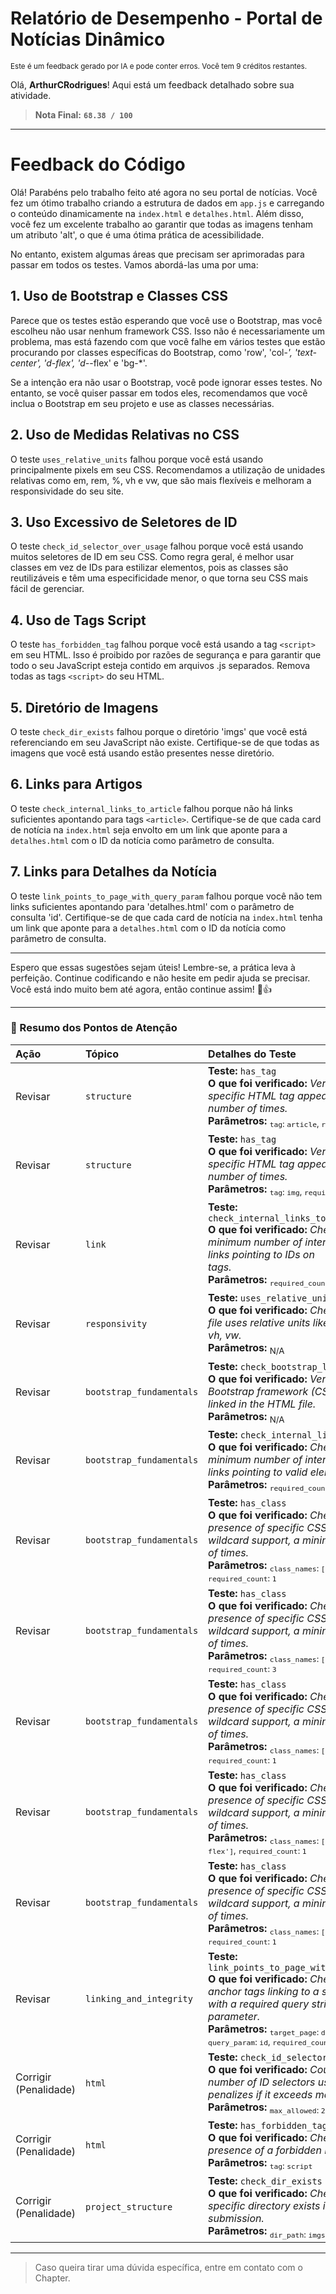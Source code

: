 # Relatório de Desempenho - Portal de Notícias Dinâmico
<sup>Este é um feedback gerado por IA e pode conter erros. Você tem 9 créditos restantes.</sup>

Olá, **ArthurCRodrigues**! Aqui está um feedback detalhado sobre sua atividade.
> **Nota Final:** **`68.38 / 100`**
---
# Feedback do Código

Olá! Parabéns pelo trabalho feito até agora no seu portal de notícias. Você fez um ótimo trabalho criando a estrutura de dados em `app.js` e carregando o conteúdo dinamicamente na `index.html` e `detalhes.html`. Além disso, você fez um excelente trabalho ao garantir que todas as imagens tenham um atributo 'alt', o que é uma ótima prática de acessibilidade.

No entanto, existem algumas áreas que precisam ser aprimoradas para passar em todos os testes. Vamos abordá-las uma por uma:

## 1. Uso de Bootstrap e Classes CSS

Parece que os testes estão esperando que você use o Bootstrap, mas você escolheu não usar nenhum framework CSS. Isso não é necessariamente um problema, mas está fazendo com que você falhe em vários testes que estão procurando por classes específicas do Bootstrap, como 'row', 'col-*', 'text-center', 'd-flex', 'd-*-flex' e 'bg-*'. 

Se a intenção era não usar o Bootstrap, você pode ignorar esses testes. No entanto, se você quiser passar em todos eles, recomendamos que você inclua o Bootstrap em seu projeto e use as classes necessárias.

## 2. Uso de Medidas Relativas no CSS

O teste `uses_relative_units` falhou porque você está usando principalmente pixels em seu CSS. Recomendamos a utilização de unidades relativas como em, rem, %, vh e vw, que são mais flexíveis e melhoram a responsividade do seu site.

## 3. Uso Excessivo de Seletores de ID

O teste `check_id_selector_over_usage` falhou porque você está usando muitos seletores de ID em seu CSS. Como regra geral, é melhor usar classes em vez de IDs para estilizar elementos, pois as classes são reutilizáveis e têm uma especificidade menor, o que torna seu CSS mais fácil de gerenciar.

## 4. Uso de Tags Script

O teste `has_forbidden_tag` falhou porque você está usando a tag `<script>` em seu HTML. Isso é proibido por razões de segurança e para garantir que todo o seu JavaScript esteja contido em arquivos .js separados. Remova todas as tags `<script>` do seu HTML.

## 5. Diretório de Imagens

O teste `check_dir_exists` falhou porque o diretório 'imgs' que você está referenciando em seu JavaScript não existe. Certifique-se de que todas as imagens que você está usando estão presentes nesse diretório.

## 6. Links para Artigos

O teste `check_internal_links_to_article` falhou porque não há links suficientes apontando para tags `<article>`. Certifique-se de que cada card de notícia na `index.html` seja envolto em um link que aponte para a `detalhes.html` com o ID da notícia como parâmetro de consulta.

## 7. Links para Detalhes da Notícia

O teste `link_points_to_page_with_query_param` falhou porque você não tem links suficientes apontando para 'detalhes.html' com o parâmetro de consulta 'id'. Certifique-se de que cada card de notícia na `index.html` tenha um link que aponte para a `detalhes.html` com o ID da notícia como parâmetro de consulta.

---

Espero que essas sugestões sejam úteis! Lembre-se, a prática leva à perfeição. Continue codificando e não hesite em pedir ajuda se precisar. Você está indo muito bem até agora, então continue assim! 💪👍


---

### 📝 Resumo dos Pontos de Atenção
| Ação | Tópico | Detalhes do Teste |
|:---|:---|:---|
| Revisar | `structure` | **Teste:** `has_tag`<br>**O que foi verificado:** *Verifies that a specific HTML tag appears a minimum number of times.*<br>**Parâmetros:** <sub>`tag`: `article`, `required_count`: `4`</sub> |
| Revisar | `structure` | **Teste:** `has_tag`<br>**O que foi verificado:** *Verifies that a specific HTML tag appears a minimum number of times.*<br>**Parâmetros:** <sub>`tag`: `img`, `required_count`: `5`</sub> |
| Revisar | `link` | **Teste:** `check_internal_links_to_article`<br>**O que foi verificado:** *Checks for a minimum number of internal anchor links pointing to IDs on <article> tags.*<br>**Parâmetros:** <sub>`required_count`: `4`</sub> |
| Revisar | `responsivity` | **Teste:** `uses_relative_units`<br>**O que foi verificado:** *Check if the css file uses relative units like em, rem, %, vh, vw.*<br>**Parâmetros:** <sub>N/A</sub> |
| Revisar | `bootstrap_fundamentals` | **Teste:** `check_bootstrap_linked`<br>**O que foi verificado:** *Verifies that the Bootstrap framework (CSS or JS) is linked in the HTML file.*<br>**Parâmetros:** <sub>N/A</sub> |
| Revisar | `bootstrap_fundamentals` | **Teste:** `check_internal_links`<br>**O que foi verificado:** *Checks for a minimum number of internal anchor links pointing to valid element IDs.*<br>**Parâmetros:** <sub>`required_count`: `3`</sub> |
| Revisar | `bootstrap_fundamentals` | **Teste:** `has_class`<br>**O que foi verificado:** *Checks for the presence of specific CSS classes, with wildcard support, a minimum number of times.*<br>**Parâmetros:** <sub>`class_names`: `['row']`, `required_count`: `1`</sub> |
| Revisar | `bootstrap_fundamentals` | **Teste:** `has_class`<br>**O que foi verificado:** *Checks for the presence of specific CSS classes, with wildcard support, a minimum number of times.*<br>**Parâmetros:** <sub>`class_names`: `['col-*']`, `required_count`: `3`</sub> |
| Revisar | `bootstrap_fundamentals` | **Teste:** `has_class`<br>**O que foi verificado:** *Checks for the presence of specific CSS classes, with wildcard support, a minimum number of times.*<br>**Parâmetros:** <sub>`class_names`: `['text-center']`, `required_count`: `1`</sub> |
| Revisar | `bootstrap_fundamentals` | **Teste:** `has_class`<br>**O que foi verificado:** *Checks for the presence of specific CSS classes, with wildcard support, a minimum number of times.*<br>**Parâmetros:** <sub>`class_names`: `['d-flex', 'd-*-flex']`, `required_count`: `1`</sub> |
| Revisar | `bootstrap_fundamentals` | **Teste:** `has_class`<br>**O que foi verificado:** *Checks for the presence of specific CSS classes, with wildcard support, a minimum number of times.*<br>**Parâmetros:** <sub>`class_names`: `['bg-*']`, `required_count`: `1`</sub> |
| Revisar | `linking_and_integrity` | **Teste:** `link_points_to_page_with_query_param`<br>**O que foi verificado:** *Checks for anchor tags linking to a specific page with a required query string parameter.*<br>**Parâmetros:** <sub>`target_page`: `detalhes.html`, `query_param`: `id`, `required_count`: `3`</sub> |
| Corrigir (Penalidade) | `html` | **Teste:** `check_id_selector_over_usage`<br>**O que foi verificado:** *Counts the number of ID selectors used and penalizes if it exceeds max_allowed.*<br>**Parâmetros:** <sub>`max_allowed`: `2`</sub> |
| Corrigir (Penalidade) | `html` | **Teste:** `has_forbidden_tag`<br>**O que foi verificado:** *Checks for the presence of a forbidden HTML tag.*<br>**Parâmetros:** <sub>`tag`: `script`</sub> |
| Corrigir (Penalidade) | `project_structure` | **Teste:** `check_dir_exists`<br>**O que foi verificado:** *Checks if a specific directory exists in the submission.*<br>**Parâmetros:** <sub>`dir_path`: `imgs`</sub> |


---
> Caso queira tirar uma dúvida específica, entre em contato com o Chapter.